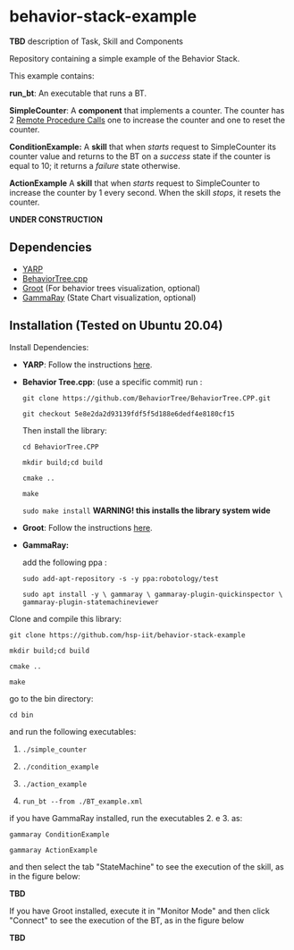 # behavior-stack-example

**TBD** description of Task, Skill and Components



Repository containing a simple example of the Behavior Stack.

This example contains:

**run_bt**: An executable that runs a BT.

**SimpleCounter**: A **component** that implements a counter. The counter has 2 [Remote Procedure Calls](https://www.yarp.it/git-master/rpc_ports.html) one to increase the counter and one to reset the counter.

**ConditionExample:** A **skill** that when *starts* request to SimpleCounter its counter value and returns to the BT on a *success* state if the counter is equal to 10; it returns  a *failure* state otherwise.

**ActionExample** A **skill** that when *starts* request to SimpleCounter to increase the counter by 1 every second. When the skill *stops*, it resets the counter.

**UNDER CONSTRUCTION**


## Dependencies

- [YARP](https://www.yarp.it/) 
- [BehaviorTree.cpp](https://github.com/BehaviorTree/BehaviorTree.CPP/) 
- [Groot](https://github.com/BehaviorTree/Groot/) (For behavior trees visualization, optional)
- [GammaRay](https://www.kdab.com/development-resources/qt-tools/gammaray/) (State Chart visualization, optional)





## Installation (Tested on Ubuntu 20.04)

Install Dependencies:

- **YARP**: Follow the instructions [here](http://yarp.it/git-master/install.html).

- **Behavior Tree.cpp**: (use a specific commit) run :

  `git clone https://github.com/BehaviorTree/BehaviorTree.CPP.git`

  `git checkout 5e8e2da2d93139fdf5f5d188e6dedf4e8180cf15 `

  Then install the library:

  `cd BehaviorTree.CPP`

  `mkdir build;cd build`

  `cmake ..`

  `make`

  `sudo make install` **WARNING! this installs the library system wide**

- **Groot**: Follow the instructions [here](https://github.com/BehaviorTree/Groot/).

- **GammaRay:** 

  add the following ppa :

  `sudo add-apt-repository -s -y ppa:robotology/test`

  `sudo apt install -y \
          gammaray \
          gammaray-plugin-quickinspector \
          gammaray-plugin-statemachineviewer`

Clone and compile this library:

`git clone https://github.com/hsp-iit/behavior-stack-example` 

`mkdir build;cd build`

`cmake ..`

`make`

go to the bin directory:

`cd bin`

and run the following executables:

1. `./simple_counter`

2. `./condition_example`
3. `./action_example`
4. `run_bt --from ./BT_example.xml`



if you have GammaRay installed, run the executables 2. e 3. as:

`gammaray ConditionExample`

`gammaray ActionExample`



and then select the tab "StateMachine" to see the execution of the skill, as in the figure below:

**TBD**

If you have Groot installed, execute it in "Monitor Mode" and then click "Connect" to see the execution of the BT, as in the figure below



**TBD**



















